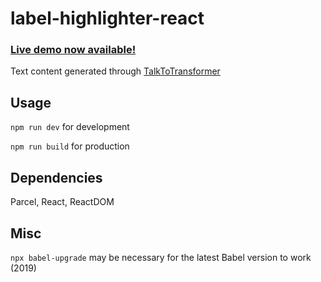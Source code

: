 # label-highlighter-react

### [Live demo now available!](https://nidnogg.github.io/label-highlighter-react/)

Text content generated through [TalkToTransformer](https://talktotransformer.com/)
## Usage

```npm run dev``` for development

 ```npm run build``` for production

## Dependencies 

Parcel, React, ReactDOM

## Misc 

```npx babel-upgrade``` may be necessary for the latest Babel version to work (2019)
